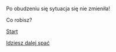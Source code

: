 Po obudzeniu się sytuacja się  nie zmieniła!

Co robisz?

[Start](../ptasieMleczko.md)

[Idziesz dalej spać](./spaniee.md)
